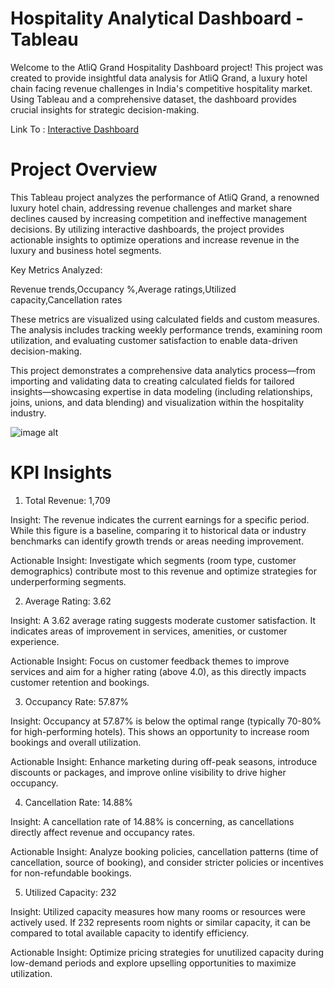 # Hospitality Analytical Dashboard - Tableau
Welcome to the AtliQ Grand Hospitality Dashboard project! This project was created to provide insightful data analysis for AtliQ Grand, a luxury hotel chain facing revenue challenges in India's competitive hospitality market. Using Tableau and a comprehensive dataset, the dashboard provides crucial insights for strategic decision-making.

Link To : [Interactive Dashboard](https://public.tableau.com/app/profile/sakshi.talmale/viz/TableauprojectHospitality/Dashboard1)
# Project Overview
This Tableau project analyzes the performance of AtliQ Grand, a renowned luxury hotel chain, addressing revenue challenges and market share declines caused by increasing competition and ineffective management decisions. By utilizing interactive dashboards, the project provides actionable insights to optimize operations and increase revenue in the luxury and business hotel segments.

Key Metrics Analyzed:

Revenue trends,Occupancy %,Average ratings,Utilized capacity,Cancellation rates

These metrics are visualized using calculated fields and custom measures. The analysis includes tracking weekly performance trends, examining room utilization, and evaluating customer satisfaction to enable data-driven decision-making.

This project demonstrates a comprehensive data analytics process—from importing and validating data to creating calculated fields for tailored insights—showcasing expertise in data modeling (including relationships, joins, unions, and data blending) and visualization within the hospitality industry.

![image alt](https://github.com/Saktalmale16/Tableau_dashboard_project-2/blob/b5968758d5bd279dd4b3f9a46410f807901497dc/Tableau%20Dashboard.PNG)

# KPI Insights
1. Total Revenue: 1,709

Insight: The revenue indicates the current earnings for a specific period. While this figure is a baseline, comparing it to historical data or industry benchmarks can identify growth trends or areas needing improvement.

Actionable Insight: Investigate which segments (room type, customer demographics) contribute most to this revenue and optimize strategies for underperforming segments.

2. Average Rating: 3.62

Insight: A 3.62 average rating suggests moderate customer satisfaction. It indicates areas of improvement in services, amenities, or customer experience.

Actionable Insight: Focus on customer feedback themes to improve services and aim for a higher rating (above 4.0), as this directly impacts customer retention and bookings.

3. Occupancy Rate: 57.87%

Insight: Occupancy at 57.87% is below the optimal range (typically 70-80% for high-performing hotels). This shows an opportunity to increase room bookings and overall utilization.

Actionable Insight: Enhance marketing during off-peak seasons, introduce discounts or packages, and improve online visibility to drive higher occupancy.

4. Cancellation Rate: 14.88%

Insight: A cancellation rate of 14.88% is concerning, as cancellations directly affect revenue and occupancy rates.

Actionable Insight: Analyze booking policies, cancellation patterns (time of cancellation, source of booking), and consider stricter policies or incentives for non-refundable bookings.

5. Utilized Capacity: 232

Insight: Utilized capacity measures how many rooms or resources were actively used. If 232 represents room nights or similar capacity, it can be compared to total available capacity to identify efficiency.

Actionable Insight: Optimize pricing strategies for unutilized capacity during low-demand periods and explore upselling opportunities to maximize utilization.
